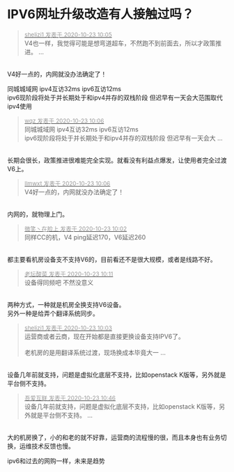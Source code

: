 # IPV6网址升级改造有人接触过吗？


<div class="quote"><blockquote><font size="2"><a href="https://www.hostloc.com/forum.php?mod=redirect&amp;goto=findpost&amp;pid=9339690&amp;ptid=757469" target="_blank"><font color="#999999">shelizi1 发表于 2020-10-23 10:05</font></a></font><br />
V4也一样，我觉得可能是想弯道超车，不然跑不到前面去，所以才政策推进。 ...</blockquote></div><br />
V4好一点的，内网就没办法确定了！

同城城域网 ipv4互访32ms ipv6互访12ms<br />
ipv6现阶段将处于并长期处于和ipv4并存的双栈阶段 但迟早有一天会大范围取代ipv4使用<img id="aimg_Zfwex" onclick="zoom(this, this.src, 0, 0, 0)" class="zoom" src="https://cdn.jsdelivr.net/gh/hishis/forum-master/public/images/patch.gif" onmouseover="img_onmouseoverfunc(this)" onload="thumbImg(this)" border="0" alt="" />

<div class="quote"><blockquote><font size="2"><a href="https://www.hostloc.com/forum.php?mod=redirect&amp;goto=findpost&amp;pid=9339699&amp;ptid=757469" target="_blank"><font color="#999999">wqz 发表于 2020-10-23 10:06</font></a></font><br />
同城城域网 ipv4互访32ms ipv6互访12ms<br />
ipv6现阶段将处于并长期处于和ipv4并存的双栈阶段 但迟早有一天会大 ...</blockquote></div><br />
长期会很长，政策推进很难能完全实现。就看没有利益点爆发，让使用者完全过渡V6上。

<div class="quote"><blockquote><font size="2"><a href="https://www.hostloc.com/forum.php?mod=redirect&amp;goto=findpost&amp;pid=9339696&amp;ptid=757469" target="_blank"><font color="#999999">llmwxt 发表于 2020-10-23 10:06</font></a></font><br />
V4好一点的，内网就没办法确定了！</blockquote></div><br />
内网的，就物理上门。<img src="static/image/smiley/yct/010.gif" smilieid="41" border="0" alt="" />

<div class="quote"><blockquote><font size="2"><a href="https://www.hostloc.com/forum.php?mod=redirect&amp;goto=findpost&amp;pid=9339668&amp;ptid=757469" target="_blank"><font color="#999999">微笑丶在脸上 发表于 2020-10-23 10:02</font></a></font><br />
同样CC的机，V4 ping延迟170，V6延迟260</blockquote></div><br />
都主要看机房设备支不支持V6的，目前看还不是很大规模，或者是线路不好。

<div class="quote"><blockquote><font size="2"><a href="https://www.hostloc.com/forum.php?mod=redirect&amp;goto=findpost&amp;pid=9339740&amp;ptid=757469" target="_blank"><font color="#999999">老坛酸菜 发表于 2020-10-23 10:11</font></a></font><br />
设备得同频吧 不然没意义</blockquote></div><br />
两种方式，一种就是机房全换支持V6设备。<br />
另外一种是给弄个翻译系统同步。

<div class="quote"><blockquote><font size="2"><a href="https://www.hostloc.com/forum.php?mod=redirect&amp;goto=findpost&amp;pid=9339677&amp;ptid=757469" target="_blank"><font color="#999999">shelizi1 发表于 2020-10-23 10:03</font></a></font><br />
运营商或者云商，现在开始都是直接更换设备支持IPV6了。<br />
<br />
老机房的是用翻译系统过渡，现场换成本毕竟大一 ...</blockquote></div><br />
设备几年前就支持，问题是虚拟化底层不支持，比如openstack K版等，另外就是平台侧不支持。

<div class="quote"><blockquote><font size="2"><a href="https://www.hostloc.com/forum.php?mod=redirect&amp;goto=findpost&amp;pid=9340016&amp;ptid=757469" target="_blank"><font color="#999999">吾爱互联 发表于 2020-10-23 10:46</font></a></font><br />
设备几年前就支持，问题是虚拟化底层不支持，比如openstack K版等，另外就是平台侧不支持。 ...</blockquote></div><br />
大的机房换了，小的和老的就不好靠，运营商的流程慢的很，而且本身也有业务切换，运维技术反馈也慢。

ipv6和过去的网购一样，未来是趋势
